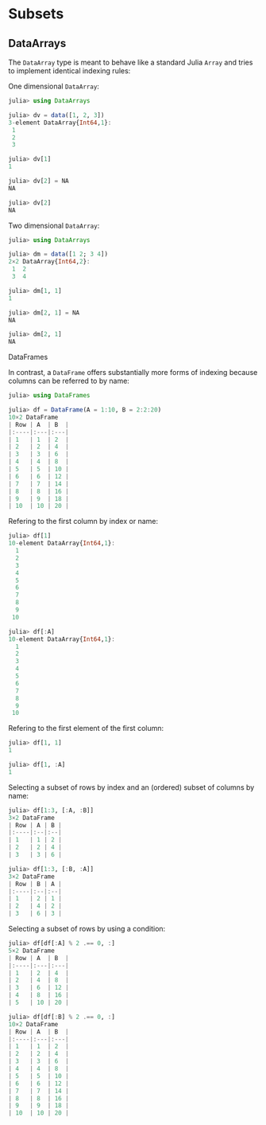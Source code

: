 # Subsets

## DataArrays

The `DataArray` type is meant to behave like a standard Julia `Array` and tries to implement identical indexing rules:

One dimensional `DataArray`:

```julia
julia> using DataArrays

julia> dv = data([1, 2, 3])
3-element DataArray{Int64,1}:
 1
 2
 3

julia> dv[1]
1

julia> dv[2] = NA
NA

julia> dv[2]
NA
```

Two dimensional `DataArray`:

```julia
julia> using DataArrays

julia> dm = data([1 2; 3 4])
2×2 DataArray{Int64,2}:
 1  2
 3  4

julia> dm[1, 1]
1

julia> dm[2, 1] = NA
NA

julia> dm[2, 1]
NA
```

DataFrames

In contrast, a `DataFrame` offers substantially more forms of indexing because columns can be referred to by name:

```julia
julia> using DataFrames

julia> df = DataFrame(A = 1:10, B = 2:2:20)
10×2 DataFrame
| Row | A  | B  |
|:----|:---|:---|
| 1   | 1  | 2  |
| 2   | 2  | 4  |
| 3   | 3  | 6  |
| 4   | 4  | 8  |
| 5   | 5  | 10 |
| 6   | 6  | 12 |
| 7   | 7  | 14 |
| 8   | 8  | 16 |
| 9   | 9  | 18 |
| 10  | 10 | 20 |
```

Refering to the first column by index or name:

```julia
julia> df[1]
10-element DataArray{Int64,1}:
  1
  2
  3
  4
  5
  6
  7
  8
  9
 10

julia> df[:A]
10-element DataArray{Int64,1}:
  1
  2
  3
  4
  5
  6
  7
  8
  9
 10
 ```

Refering to the first element of the first column:

```julia
julia> df[1, 1]
1

julia> df[1, :A]
1
```

Selecting a subset of rows by index and an (ordered) subset of columns by name:

```julia
julia> df[1:3, [:A, :B]]
3×2 DataFrame
| Row | A | B |
|:----|:--|:--|
| 1   | 1 | 2 |
| 2   | 2 | 4 |
| 3   | 3 | 6 |

julia> df[1:3, [:B, :A]]
3×2 DataFrame
| Row | B | A |
|:----|:--|:--|
| 1   | 2 | 1 |
| 2   | 4 | 2 |
| 3   | 6 | 3 |
```

Selecting a subset of rows by using a condition:

```julia
julia> df[df[:A] % 2 .== 0, :]
5×2 DataFrame
| Row | A  | B  |
|:----|:---|:---|
| 1   | 2  | 4  |
| 2   | 4  | 8  |
| 3   | 6  | 12 |
| 4   | 8  | 16 |
| 5   | 10 | 20 |

julia> df[df[:B] % 2 .== 0, :]
10×2 DataFrame
| Row | A  | B  |
|:----|:---|:---|
| 1   | 1  | 2  |
| 2   | 2  | 4  |
| 3   | 3  | 6  |
| 4   | 4  | 8  |
| 5   | 5  | 10 |
| 6   | 6  | 12 |
| 7   | 7  | 14 |
| 8   | 8  | 16 |
| 9   | 9  | 18 |
| 10  | 10 | 20 |
```
